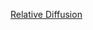 <a href="https://iff3.github.io/A Relativistic Study of Diffusion Using Local Random Walks.pdf">Relative Diffusion</a>
